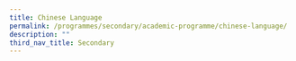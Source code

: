 ```yaml
---
title: Chinese Language
permalink: /programmes/secondary/academic-programme/chinese-language/
description: ""
third_nav_title: Secondary
---
```


